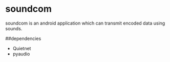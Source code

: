 # soundcom
soundcom is an android application which can transmit encoded data using sounds.

##dependencies
* Quietnet
* pyaudio
